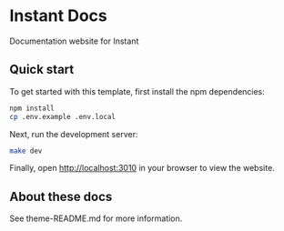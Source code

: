 # Instant Docs

Documentation website for Instant

## Quick start

To get started with this template, first install the npm dependencies:

```bash
npm install
cp .env.example .env.local
```

Next, run the development server:

```bash
make dev
```

Finally, open [http://localhost:3010](http://localhost:3010) in your browser to view the website.

## About these docs

See theme-README.md for more information.
